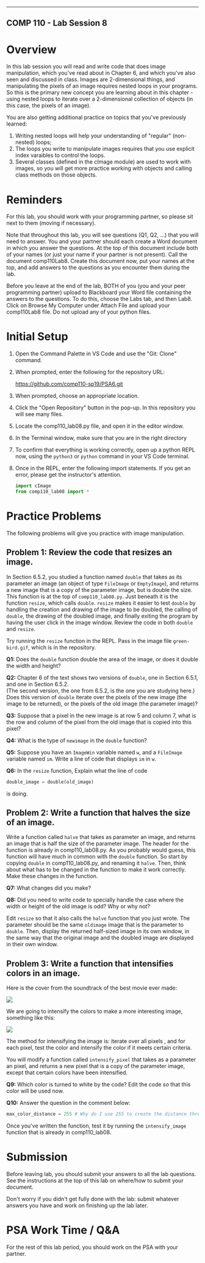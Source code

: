 
---
COMP 110 - Lab Session 8
---

# Overview
In this lab session you will read and write code that does image manipulation, which
you've read about in Chapter 6, and which you've also seen and discussed in class.
Images are 2-dimensional things, and manipulating the pixels of an image requires 
nested loops in your programs.  So this is the primary new concept you are learning about in this
chapter - using nested loops to iterate over a 2-dimensional collection of objects 
(in this case, the pixels of an image).  

You are also getting additional practice on topics that you've previously learned: 

1. Writing nested loops will help your understanding of "regular" (non-nested) loops; 
1. The loops you write to manipulate images requires that you use explicit index varaibles 
   to control the loops.
1. Several classes (defined in the cImage module) are used to work with images, so you will
   get more practice working with objects and calling class methods on those objects.

# Reminders
For this lab, you should work with your programming partner, 
so please sit next to them (moving if necessary).

Note that throughout this lab, you will see questions (Q1, Q2, ...) that you
will need to answer.  You and your partner should each create a Word document
 in which you
answer the questions.  At the top of this document include both of your names (or just your name
if your partner is not present).  Call the document comp110Lab8.
Create this document now, put your names at the top, and add answers to the
questions as you encounter them during the lab.

Before you leave at the end of the lab, BOTH of you (you and your peer
programming partner) upload to Blackboard your Word file containing the
answers to the questions. To do this, choose the Labs tab, and then Lab8.
Click on Browse My Computer under Attach File and upload your
comp110Lab8 file.  Do not upload any of your python files.  

# Initial Setup


1. Open the Command Palette in VS Code and use the "Git: Clone" command.

1. When prompted, enter the following for the repository URL: 

    https://github.com/comp110-sp19/PSA6.git

1. When prompted, choose an appropriate location.

1. Click the "Open Repository" button in the pop-up.
   In this repository you will see many files.

1. Locate the comp110_lab08.py file, and open it in the editor window.

1. In the Terminal window, make sure that you are in the right directory


1. To confirm that everything is working correctly, open up a python REPL now, using the `python3` or `python` command in your VS Code terminal.

1. Once in the REPL, enter the following import statements.
If you get an error, please get the instructor's attention.

	```python
	import cImage
    from comp110_lab08 import *
	```

# Practice Problems

The following problems will give you practice with image manipulation.


## Problem 1:  Review the code that resizes an image.

In Section 6.5.2, you studied a function named `double` that takes as its parameter an image
(an object of type `FileImage` or `EmptyImage`), and returns a new image that is a copy
of the parameter image, but is double the size.  This function is at the top of 
`comp110_lab08.py`.  Just beneath it is the function `resize`, which calls `double`.  `resize` makes it 
easier to test `double` by handling the creation and drawing of the image to be doubled, the calling
of `double`, the drawing of the doubled image, and finally exiting the program by having the user
click in the image window.  Review the code in both `double` and `resize`.

Try running the `resize` function in the REPL.  Pass in the image file `green-bird.gif`, which is in the repository.

**Q1:** Does the `double` function double the area of the image, or does it double the width and height?

**Q2:** Chapter 6 of the text shows two versions of `double`, one in Section 6.5.1, and one in Section 6.5.2.  
(The second version, the one from 6.5.2, is the one you are studying here.)  Does this version of `double`
iterate over the pixels of the new image (the image to be returned), or the pixels of the old image (the parameter
image)?

**Q3:** Suppose that a pixel in the new image is at row 5 and column 7, what is the row and column 
of the pixel from the old image that is copied into this pixel?

**Q4:** What is the type of `newimage` in the `double` function?

**Q5:** Suppose you have an `ImageWin` variable named `w`, and a `FileImage` variable named `im`.  Write a line
of code that displays `im` in `w`.

**Q6:** In the `resize` function, Explain what the line of code
```python
double_image = double(old_image)
```
is doing.

## Problem 2:  Write a function that halves the size of an image.

Write a function called `halve` that takes as parameter an image, and returns 
an image that is half the size of the parameter image.  The header for the function
is already in comp110_lab08.py.  As you probably would
guess, this function will have much in common with the `double` function.  So start
by copying `double` in comp110_lab08.py, and renaming it `halve`.
Then, think about what has to be changed in the function to make it work correctly.
Make these changes in the function.

**Q7:** What changes did you make?

**Q8:** Did you need to write code to specially handle the case where the width or height 
of the old image is odd?  Why or why not?

Edit `resize` so that it also calls the `halve` function that you just wrote.  The parameter should
be the same `oldimage` image that is the parameter to `double`.  Then, display the returned half-sized image in
its own window, in the same way that the original image and the doubled image are displayed in their
own window.

## Problem 3:  Write a function that intensifies colors in an image.

Here is the cover from the soundtrack of the best movie ever made:

![](blues.gif)

We are going to intensify the colors to make a more interesting image, something like this:

![](blues_processed.gif)

The method for intensifying the image is:  iterate over all pixels , and for each pixel, test the color and intensify the color if it meets certain criteria.

You will modify a function called `intensify_pixel` that takes as a parameter an pixel, and returns a new
pixel that is a copy of the parameter image, except that certain colors have been intensified.  

**Q9:** Which color is turned to white by the code? Edit the code so that this color will be used now. 

**Q10:** Answer the question in the comment below:

``` python
max_color_distance = 255 # Why do I use 255 to create the distance threshold for testing?
```

Once you've written the function, test it by running the `intensify_image` function that is already 
in comp110_lab08.

# Submission
Before leaving lab, you should submit your answers to all the lab questions.
See the instructions at the top of this lab on where/how to submit your document.

Don't worry if you didn't get fully done with the lab: submit whatever answers
you have and work on finishing up the lab later.

# PSA Work Time / Q&A
For the rest of this lab period, you should work on the  PSA with your
partner.
